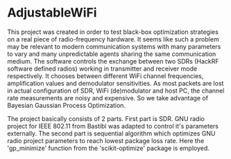 # AdjustableWiFi


This project was created in order to test black-box optimization strategies on a real piece of 
radio-frequency hardware. 
It seems like such a problem may be relevant to modern communication systems with many parameters to vary
and many unpredictable agents sharing the same communication medium.
The software controls the exchange between two SDRs (HackRF software defined radios) working in transmitter and receiver mode respectively.
It chooses between different WiFi channel frequencies, amplification values and demodulator sensitivities. 
As most packets are lost in actual configuration of SDR, WiFi (de)modulator and host PC, the channel rate measurements
are noisy and expensive. So we take advantage of Bayesian Gaussian Process Optimization.  

The project basically consists of 2 parts. 
First part is SDR. GNU radio project for IEEE 802.11 from Bastibl was adapted to control it's parameters externally.
The second part is sequential algorithm which optimizes GNU radio project parameters to reach lowest package loss rate.
Here the 'gp_minimize' function from the 'scikit-optimize' package is employed.
